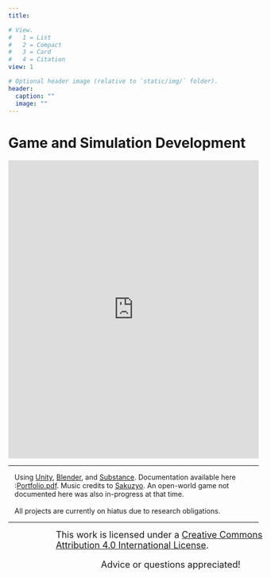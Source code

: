 ```yaml
---
title: 

# View.
#   1 = List
#   2 = Compact
#   3 = Card
#   4 = Citation
view: 1

# Optional header image (relative to `static/img/` folder).
header:
  caption: ""
  image: ""
---
```

<script defer src="../../js/scrollMain.js"></script>
<link href="../../css/mixblend_disable.css" rel="stylesheet" type="text/css">
<h1>Game and Simulation Development</h1>
<div class="portfolio">
<iframe loading="lazy" width="100%" height="600" src="https://www.youtube.com/embed/NbwzUi0B2qQ" frameborder="0" allow="accelerometer; autoplay; clipboard-write; encrypted-media; gyroscope; picture-in-picture" allowfullscreen></iframe>
<hr/>
<div class="text blur" style="position:relative; left: 2.5%;width: 95%;">Using <a href="https://unity.com/">Unity</a>, <a href="https://www.blender.org/">Blender</a>, and <a href="https://www.substance3d.com/">Substance</a>. Documentation available here :<a href="https://github.com/akhilsadam/Portfolio/blob/master/2019Portfolio.pdf">Portfolio.pdf</a>. Music credits to <a href="https://soundcloud.com/sakuzyo">Sakuzyo</a>.
An open-world game not documented here was also in-progress at that time.
<br><br>
All projects are currently on hiatus due to research obligations.
</div>
<hr/>
<p class="text hc " style="position:relative; left: 19%; width: 100%;font-size:large;margin:0 auto;"><a rel="license" href="http://creativecommons.org/licenses/by/4.0/"></a>This work is licensed under a <a rel="license" href="http://creativecommons.org/licenses/by/4.0/">Creative Commons Attribution 4.0 International License</a>.</p>
<p class="text hc " style="position:relative; left: 37%; width: 100%;font-size:large;">Advice or questions appreciated!</p>
</div>